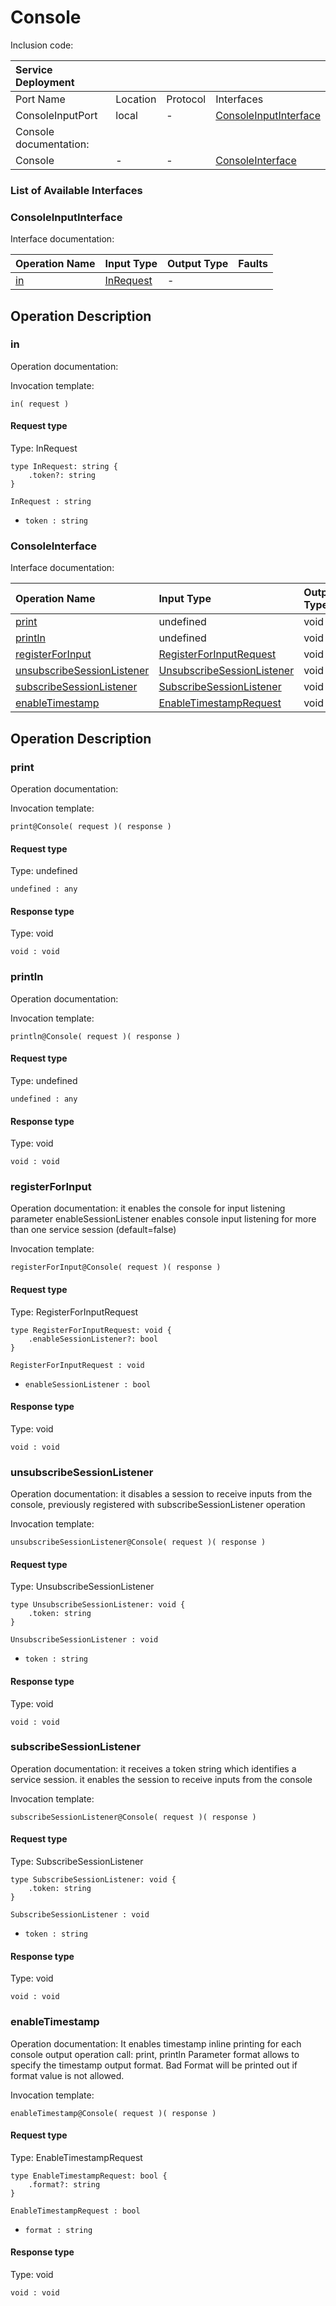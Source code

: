 <!-- cSpell:disable -->
<!-- markdownlint-disable -->
<!-- editorconfig-checker-disable -->
# Console

Inclusion code:

| Service Deployment     |          |          |                                                           |
|:-----------------------|:---------|:---------|:----------------------------------------------------------|
| Port Name              | Location | Protocol | Interfaces                                                |
| ConsoleInputPort       | local    | -        | [ConsoleInputInterface](console.md#ConsoleInputInterface) |
| Console documentation: |          |          |                                                           |
| Console                | -        | -        | [ConsoleInterface](console.md#ConsoleInterface)           |

### List of Available Interfaces

### ConsoleInputInterface <a id="ConsoleInputInterface"></a>

Interface documentation:

| Operation Name      | Input Type                        | Output Type | Faults |
|:--------------------|:----------------------------------|:------------|:-------|
| [in](console.md#in) | [InRequest](console.md#InRequest) | -           |        |

## Operation Description

### in <a id="in"></a>

Operation documentation:

Invocation template:

```jolie
in( request )
```

#### Request type <a id="InRequest"></a>

Type: InRequest

```jolie
type InRequest: string {
    .token?: string
}
```

`InRequest : string`

* `token : string`

### ConsoleInterface <a id="ConsoleInterface"></a>

Interface documentation:

| Operation Name                                                      | Input Type                                                          | Output Type | Faults |
|:--------------------------------------------------------------------|:--------------------------------------------------------------------|:------------|:-------|
| [print](console.md#print)                                           | undefined                                                           | void        |        |
| [println](console.md#println)                                       | undefined                                                           | void        |        |
| [registerForInput](console.md#registerForInput)                     | [RegisterForInputRequest](console.md#RegisterForInputRequest)       | void        |        |
| [unsubscribeSessionListener](console.md#unsubscribeSessionListener) | [UnsubscribeSessionListener](console.md#UnsubscribeSessionListener) | void        |        |
| [subscribeSessionListener](console.md#subscribeSessionListener)     | [SubscribeSessionListener](console.md#SubscribeSessionListener)     | void        |        |
| [enableTimestamp](console.md#enableTimestamp)                       | [EnableTimestampRequest](console.md#EnableTimestampRequest)         | void        |        |

## Operation Description

### print <a id="print"></a>

Operation documentation:

Invocation template:

```jolie
print@Console( request )( response )
```

#### Request type

Type: undefined

`undefined : any`

#### Response type

Type: void

`void : void`

### println <a id="println"></a>

Operation documentation:

Invocation template:

```jolie
println@Console( request )( response )
```

#### Request type

Type: undefined

`undefined : any`

#### Response type

Type: void

`void : void`

### registerForInput <a id="registerForInput"></a>

Operation documentation: it enables the console for input listening parameter enableSessionListener enables console input listening for more than one service session \(default=false\)

Invocation template:

```jolie
registerForInput@Console( request )( response )
```

#### Request type <a id="RegisterForInputRequest"></a>

Type: RegisterForInputRequest

```jolie
type RegisterForInputRequest: void {
    .enableSessionListener?: bool
}
```

`RegisterForInputRequest : void`

* `enableSessionListener : bool`

#### Response type

Type: void

`void : void`

### unsubscribeSessionListener <a id="unsubscribeSessionListener"></a>

Operation documentation: it disables a session to receive inputs from the console, previously registered with subscribeSessionListener operation

Invocation template:

```jolie
unsubscribeSessionListener@Console( request )( response )
```

#### Request type <a id="UnsubscribeSessionListener"></a>

Type: UnsubscribeSessionListener

```jolie
type UnsubscribeSessionListener: void {
    .token: string
}
```

`UnsubscribeSessionListener : void`

* `token : string`

#### Response type

Type: void

`void : void`

### subscribeSessionListener <a id="subscribeSessionListener"></a>

Operation documentation: it receives a token string which identifies a service session. it enables the session to receive inputs from the console

Invocation template:

```jolie
subscribeSessionListener@Console( request )( response )
```

#### Request type <a id="SubscribeSessionListener"></a>

Type: SubscribeSessionListener

```jolie
type SubscribeSessionListener: void {
    .token: string
}
```

`SubscribeSessionListener : void`

* `token : string`

#### Response type

Type: void

`void : void`

### enableTimestamp <a id="enableTimestamp"></a>

Operation documentation: It enables timestamp inline printing for each console output operation call: print, println Parameter format allows to specify the timestamp output format. Bad Format will be printed out if format value is not allowed.

Invocation template:

```jolie
enableTimestamp@Console( request )( response )
```

#### Request type <a id="EnableTimestampRequest"></a>

Type: EnableTimestampRequest

```jolie
type EnableTimestampRequest: bool {
    .format?: string
}
```

`EnableTimestampRequest : bool`

* `format : string`

#### Response type

Type: void

`void : void`
